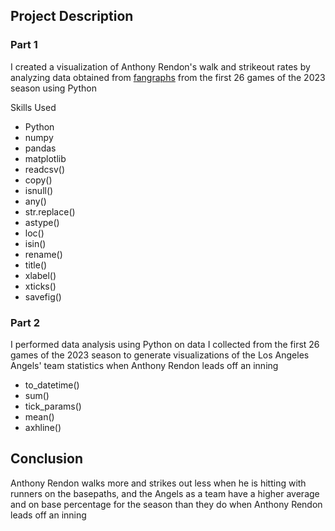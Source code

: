 ## Project Description

### Part 1

I created a visualization of Anthony Rendon's walk and strikeout rates by analyzing data obtained from [fangraphs](https://www.fangraphs.com/players/anthony-rendon/12861/splits?position=3B&season=2023) from the first 26 games of the 2023 season using Python

Skills Used

* Python
* numpy
* pandas
* matplotlib
* readcsv()
* copy()
* isnull()
* any()
* str.replace()
* astype()
* loc()
* isin()
* rename()
* title()
* xlabel()
* xticks()
* savefig()

### Part 2

I performed data analysis using Python on data I collected from the first 26 games of the 2023 season to generate visualizations of the Los Angeles Angels' team statistics when Anthony Rendon leads off an inning

* to_datetime()
* sum()
* tick_params()
* mean()
* axhline()

## Conclusion

Anthony Rendon walks more and strikes out less when he is hitting with runners on the basepaths, and the Angels as a team have a higher average and on base percentage for the season than they do when Anthony Rendon leads off an inning
